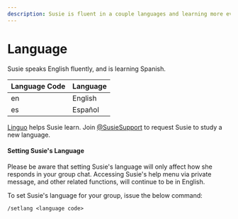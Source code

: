 ```yaml
---
description: Susie is fluent in a couple languages and learning more everyday.
---
```


# Language

Susie speaks English fluently, and is learning Spanish.



| Language Code | Language |
| ------------- | -------- |
| en            | English  |
| es            | Español  |

[Linguo](../../../linguo/) helps Susie learn. Join [@SusieSupport](https://t.me/SusieSupport) to request Susie to study a new language.

#### Setting Susie's Language <a href="#setting-roses-language" id="setting-roses-language"></a>

Please be aware that setting Susie's language will only affect how she responds in your group chat. Accessing Susie's help menu via private message, and other related functions, will continue to be in English.

To set Susie's language for your group, issue the below command:

`/setlang <language code>`
